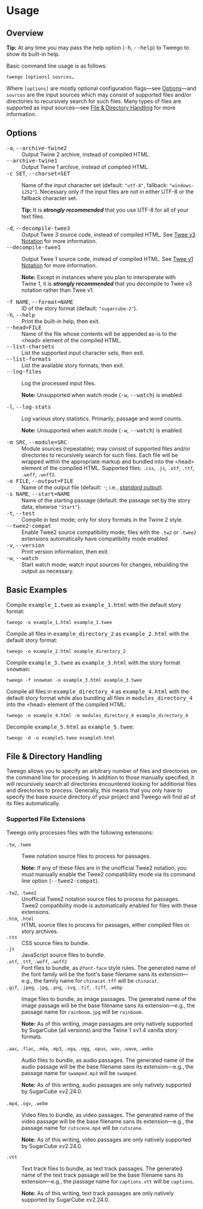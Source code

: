 <!-- ***********************************************************************************************
	Usage
************************************************************************************************ -->
<h1 id="usage">Usage</h1>


<!-- ***************************************************************************
	Overview
**************************************************************************** -->
<span id="usage-overview"></span>
## Overview

<p class="tip" role="note"><b>Tip:</b>
At any time you may pass the help option (<kbd>-h</kbd>, <kbd>--help</kbd>) to Tweego to show its built-in help.
</p>

Basic command line usage is as follows:

```
tweego [options] sources…
```

Where <code>[options]</code> are mostly optional configuration flags—see [Options](#usage-options)—and <code>sources</code> are the input sources which may consist of supported files and/or directories to recursively search for such files.  Many types of files are supported as input sources—see [File &amp; Directory Handling](#usage-file-and-directory-handling) for more information.


<!-- ***************************************************************************
	Options
**************************************************************************** -->
<span id="usage-options"></span>
## Options

<dl>
<dt><kbd>-a</kbd>, <kbd>--archive-twine2</kbd></dt><dd>Output Twine&nbsp;2 archive, instead of compiled HTML.</dd>
<dt><kbd>--archive-twine1</kbd></dt><dd>Output Twine&nbsp;1 archive, instead of compiled HTML.</dd>
<dt><kbd>-c SET</kbd>, <kbd>--charset=SET</kbd></dt>
<dd>
	<p>Name of the input character set (default: <code>"utf-8"</code>, fallback: <code>"windows-1252"</code>).  Necessary only if the input files are not in either UTF-8 or the fallback character set.</p>
	<p class="tip" role="note"><b>Tip:</b> It is <strong><em>strongly recommended</em></strong> that you use UTF-8 for all of your text files.</p>
</dd>
<dt><kbd>-d</kbd>, <kbd>--decompile-twee3</kbd></dt><dd>Output Twee 3 source code, instead of compiled HTML.  See <a href="#twee-notation-tweev3">Twee&nbsp;v3 Notation</a> for more information.</dd>
<dt><kbd>--decompile-twee1</kbd></dt>
<dd>
	<p>Output Twee 1 source code, instead of compiled HTML.  See <a href="#twee-notation-tweev1">Twee&nbsp;v1 Notation</a> for more information.</p>
	<p role="note"><b>Note:</b> Except in instances where you plan to interoperate with Twine&nbsp;1, it is <strong><em>strongly recommended</em></strong> that you decompile to Twee&nbsp;v3 notation rather than Twee&nbsp;v1.</p>
</dd>
<dt><kbd>-f NAME</kbd>, <kbd>--format=NAME</kbd></dt><dd>ID of the story format (default: <code>"sugarcube-2"</code>).</dd>
<dt><kbd>-h</kbd>, <kbd>--help</kbd></dt><dd>Print the built-in help, then exit.</dd>
<dt><kbd>--head=FILE</kbd></dt><dd>Name of the file whose contents will be appended as-is to the &lt;head&gt; element of the compiled HTML.</dd>
<dt><kbd>--list-charsets</kbd></dt><dd>List the supported input character sets, then exit.</dd>
<dt><kbd>--list-formats</kbd></dt><dd>List the available story formats, then exit.</dd>
<dt><kbd>--log-files</kbd></dt>
<dd>
	<p>Log the processed input files.</p>
	<p role="note"><b>Note:</b> Unsupported when watch mode (<kbd>-w</kbd>, <kbd>--watch</kbd>) is enabled.</p>
</dd>
<dt><kbd>-l</kbd>, <kbd>--log-stats</kbd></dt>
<dd>
	<p>Log various story statistics.  Primarily, passage and word counts.</p>
	<p role="note"><b>Note:</b> Unsupported when watch mode (<kbd>-w</kbd>, <kbd>--watch</kbd>) is enabled.</p>
</dd>
<dt><kbd>-m SRC</kbd>, <kbd>--module=SRC</kbd></dt><dd>Module sources (repeatable); may consist of supported files and/or directories to recursively search for such files.  Each file will be wrapped within the appropriate markup and bundled into the &lt;head&gt; element of the compiled HTML.  Supported files: <code>.css</code>, <code>.js</code>, <code>.otf</code>, <code>.ttf</code>, <code>.woff</code>, <code>.woff2</code>.</dd>
<dt><kbd>-o FILE</kbd>, <kbd>--output=FILE</kbd></dt><dd>Name of the output file (default: <kbd>-</kbd>; i.e., <a href="https://en.wikipedia.org/wiki/Standard_streams" target="&#95;blank"><i>standard output</i></a>).</dd>
<dt><kbd>-s NAME</kbd>, <kbd>--start=NAME</kbd></dt><dd>Name of the starting passage (default: the passage set by the story data, elsewise <code>"Start"</code>).</dd>
<dt><kbd>-t</kbd>, <kbd>--test</kbd></dt><dd>Compile in test mode; only for story formats in the Twine&nbsp;2 style.</dd>
<dt><kbd>--twee2-compat</kbd></dt><dd>Enable Twee2 source compatibility mode; files with the <code>.tw2</code> or <code>.twee2</code> extensions automatically have compatibility mode enabled.</dd>
<dt><kbd>-v</kbd>, <kbd>--version</kbd></dt><dd>Print version information, then exit.</dd>
<dt><kbd>-w</kbd>, <kbd>--watch</kbd></dt><dd>Start watch mode; watch input sources for changes, rebuilding the output as necessary.</dd>
</dl>


<!-- ***************************************************************************
	Basic Examples
**************************************************************************** -->
<span id="usage-basic-examples"></span>
## Basic Examples

Compile <kbd>example_1.twee</kbd> as <kbd>example_1.html</kbd> with the default story format:

```
tweego -o example_1.html example_1.twee
```

Compile all files in <kbd>example_directory_2</kbd> as <kbd>example_2.html</kbd> with the default story format:

```
tweego -o example_2.html example_directory_2
```

Compile <kbd>example_3.twee</kbd> as <kbd>example_3.html</kbd> with the story format <kbd>snowman</kbd>:

```
tweego -f snowman -o example_3.html example_3.twee
```

Compile all files in <kbd>example_directory_4</kbd> as <kbd>example_4.html</kbd> with the default story format while also bundling all files in <kbd>modules_directory_4</kbd> into the &lt;head&gt; element of the compiled HTML:

```
tweego -o example_4.html -m modules_directory_4 example_directory_4
```

Decompile <kbd>example_5.html</kbd> as <kbd>example_5.twee</kbd>:

```
tweego -d -o example5.twee example5.html
```


<!-- ***************************************************************************
	File & Directory Handling
**************************************************************************** -->
<span id="usage-file-and-directory-handling"></span>
## File &amp; Directory Handling

Tweego allows you to specify an arbitrary number of files and directories on the command line for processing.  In addition to those manually specified, it will recursively search all directories encountered looking for additional files and directories to process.  Generally, this means that you only have to specify the base source directory of your project and Tweego will find all of its files automatically.

### Supported File Extensions

Tweego only processes files with the following extensions:

<dl>
<dt><code>.tw</code>, <code>.twee</code></dt>
<dd>
	<p>Twee notation source files to process for passages.</p>
	<p role="note"><b>Note:</b> If any of these files are in the unofficial Twee2 notation, you must manually enable the Twee2 compatibility mode via its command line option (<kbd>--twee2-compat</kbd>).</p>
</dd>
<dt><code>.tw2</code>, <code>.twee2</code></dt>
<dd>Unofficial Twee2 notation source files to process for passages.  Twee2 compatibility mode is automatically enabled for files with these extensions.</dd>
<dt><code>.htm</code>, <code>.html</code></dt>
<dd>HTML source files to process for passages, either compiled files or story archives.</dd>
<dt><code>.css</code></dt>
<dd>CSS source files to bundle.</dd>
<dt><code>.js</code></dt>
<dd>JavaScript source files to bundle.</dd>
<dt><code>.otf</code>, <code>.ttf</code>, <code>.woff</code>, <code>.woff2</code></dt>
<dd>Font files to bundle, as <code>@font-face</code> style rules.  The generated name of the font family will be the font's base filename sans its extension—e.g., the family name for <code>chinacat.tff</code> will be <code>chinacat</code>.</dd>
<dt><code>.gif</code>, <code>.jpeg</code>, <code>.jpg</code>, <code>.png</code>, <code>.svg</code>, <code>.tif</code>, <code>.tiff</code>, <code>.webp</code></dt>
<dd>
	<p>Image files to bundle, as image passages.  The generated name of the image passage will be the base filename sans its extension—e.g., the passage name for <code>rainboom.jpg</code> will be <code>rainboom</code>.</p>
	<p role="note"><b>Note:</b>
	As of this writing, image passages are only natively supported by SugarCube (all versions) and the Twine&nbsp;1 ≥v1.4 vanilla story formats.
	</p>
</dd>
<dt><code>.aac</code>, <code>.flac</code>, <code>.m4a</code>, <code>.mp3</code>, <code>.oga</code>, <code>.ogg</code>, <code>.opus</code>, <code>.wav</code>, <code>.wave</code>, <code>.weba</code></dt>
<dd>
	<p>Audio files to bundle, as audio passages.  The generated name of the audio passage will be the base filename sans its extension—e.g., the passage name for <code>swamped.mp3</code> will be <code>swamped</code>.</p>
	<p role="note"><b>Note:</b>
	As of this writing, audio passages are only natively supported by SugarCube ≥v2.24.0.
	</p>
</dd>
<dt><code>.mp4</code>, <code>.ogv</code>, <code>.webm</code></dt>
<dd>
	<p>Video files to bundle, as video passages.  The generated name of the video passage will be the base filename sans its extension—e.g., the passage name for <code>cutscene.mp4</code> will be <code>cutscene</code>.</p>
	<p role="note"><b>Note:</b>
	As of this writing, video passages are only natively supported by SugarCube ≥v2.24.0.
	</p>
</dd>
<dt><code>.vtt</code></dt>
<dd>
	<p>Text track files to bundle, as text track passages.  The generated name of the text track passage will be the base filename sans its extension—e.g., the passage name for <code>captions.vtt</code> will be <code>captions</code>.</p>
	<p role="note"><b>Note:</b>
	As of this writing, text track passages are only natively supported by SugarCube ≥v2.24.0.
	</p>
</dd>
</dl>
